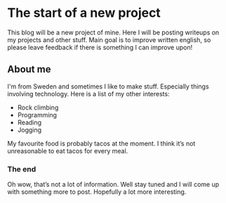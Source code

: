 # The start of a new project
This blog will be a new project of mine. 
Here I will be posting writeups on my projects and other stuff.
Main goal is to improve written english, so please leave feedback if there is something I can improve upon!

## About me
I'm from Sweden and sometimes I like to make stuff. Especially things involving technology. Here is a list of my other interests:
- Rock climbing
- Programming
- Reading
- Jogging

My favourite food is probably tacos at the moment. I think it’s not unreasonable to eat tacos for every meal.  

### The end
Oh wow, that’s not a lot of information. Well stay tuned and I will come up with something more to post.
Hopefully a lot more interesting.

